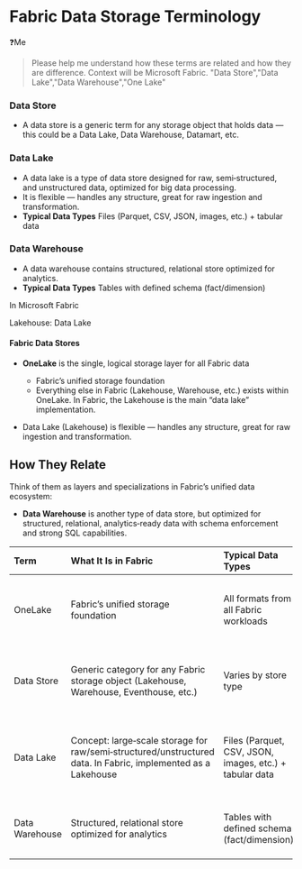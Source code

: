 
# Fabric Data Storage Terminology
❓Me
> Please help me understand how these terms are related and how they are difference. Context will be Microsoft Fabric. "Data Store","Data Lake","Data Warehouse","One Lake"


### Data Store
- A data store is a generic term for any storage object that holds data — this could be a Data Lake, Data Warehouse, Datamart, etc.

### Data Lake
- A data lake is a type of data store designed for raw, semi‑structured, and unstructured data, optimized for big data processing. 
- It is flexible — handles any structure, great for raw ingestion and transformation.
- **Typical Data Types** Files (Parquet, CSV, JSON, images, etc.) + tabular data

### Data Warehouse
- A data warehouse contains structured, relational store optimized for analytics. 
- **Typical Data Types** Tables with defined schema (fact/dimension)


In Microsoft Fabric

Lakehouse: Data Lake


#### Fabric Data Stores
- **OneLake** is the single, logical storage layer for all Fabric data 
    - Fabric’s unified storage foundation
    - Everything else in Fabric (Lakehouse, Warehouse, etc.) exists within OneLake.
 In Fabric, the Lakehouse is the main “data lake” implementation.



- Data Lake (Lakehouse) is flexible — handles any structure, great for raw ingestion and transformation.


## How They Relate
Think of them as layers and specializations in Fabric’s unified data ecosystem:



- **Data Warehouse** is another type of data store, but optimized for structured, relational, analytics‑ready data with schema enforcement and strong SQL capabilities.


| Term           | What It Is in Fabric                                                                                           | Typical Data Types                                      | Primary Use Case                                   | Access & Processing                                                  |
| :------------- | :------------------------------------------------------------------------------------------------------------- | :------------------------------------------------------ | :------------------------------------------------- | :------------------------------------------------------------------- |
| OneLake        | Fabric’s unified storage foundation                                                                            | All formats from all Fabric workloads                   | Centralized storage & sharing across workspaces    | Shortcuts, cross‑store queries, Spark, T‑SQL, KQL                    |
| Data Store     | Generic category for any Fabric storage object (Lakehouse, Warehouse, Eventhouse, etc.)                        | Varies by store type                                    | Broad — depends on the store                       | Depends on the store type (Spark, T‑SQL, KQL, etc.)                  |
| Data Lake      | Concept: large‑scale storage for raw/semi‑structured/unstructured data. In Fabric, implemented as a Lakehouse | Files (Parquet, CSV, JSON, images, etc.) + tabular data | Data engineering, data science, advanced analytics | Spark notebooks, pipelines, Dataflows Gen2, SQL endpoint (read‑only) |
| Data Warehouse | Structured, relational store optimized for analytics                                                          | Tables with defined schema (fact/dimension)             | BI reporting, fast SQL queries, governed analytics | T‑SQL (full DDL/DML), pipelines, Dataflows Gen2                      |


